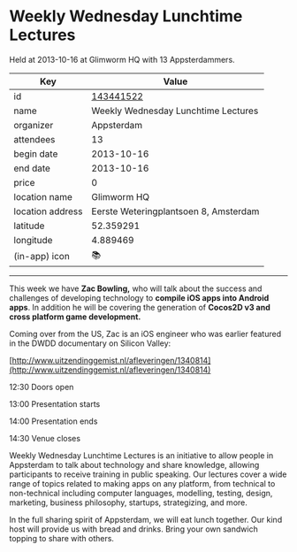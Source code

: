 # Weekly Wednesday Lunchtime Lectures
Held at 2013-10-16 at Glimworm HQ with 13 Appsterdammers.
        
|Key|Value
|---|---|
|id|[143441522](https://www.meetup.com/appsterdam/events/143441522/)|
|name|Weekly Wednesday Lunchtime Lectures|
|organizer|Appsterdam|
|attendees|13|
|begin date|2013-10-16|
|end date|2013-10-16|
|price|0|
|location name|Glimworm HQ|
|location address|Eerste Weteringplantsoen 8, Amsterdam|
|latitude|52.359291|
|longitude|4.889469|
|(in-app) icon|📚|

---

This week we have **Zac Bowling,** who will talk about the success and challenges of developing technology to **compile iOS apps into Android apps**. In addition he will be covering the generation of **Cocos2D v3 and cross platform game development.**

Coming over from the US, Zac is an iOS engineer who was earlier featured in the DWDD documentary on Silicon Valley:

[http://www.uitzendinggemist.nl/afleveringen/1340814](http://www.uitzendinggemist.nl/afleveringen/1340814)

12:30 Doors open

13:00 Presentation starts

14:00 Presentation ends

14:30 Venue closes

Weekly Wednesday Lunchtime Lectures is an initiative to allow people in Appsterdam to talk about technology and share knowledge, allowing participants to receive training in public speaking. Our lectures cover a wide range of topics related to making apps on any platform, from technical to non-technical including computer languages, modelling, testing, design, marketing, business philosophy, startups, strategizing, and more.

In the full sharing spirit of Appsterdam, we will eat lunch together. Our kind host will provide us with bread and drinks. Bring your own sandwich topping to share with others.


